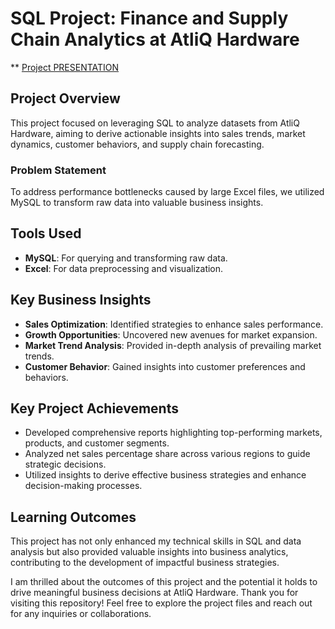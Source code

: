 # SQL Project: Finance and Supply Chain Analytics at AtliQ Hardware
** [Project PRESENTATION](https://www.linkedin.com/posts/niraj-pal-2802322a5_finance-and-supply-chain-analytics-activity-7206586547733766144-5de1?utm_source=share&utm_medium=member_desktop)


## Project Overview

This project focused on leveraging SQL to analyze datasets from AtliQ Hardware, aiming to derive actionable insights into sales trends, market dynamics, customer behaviors, and supply chain forecasting.

### Problem Statement

To address performance bottlenecks caused by large Excel files, we utilized MySQL to transform raw data into valuable business insights.

## Tools Used

- **MySQL**: For querying and transforming raw data.
- **Excel**: For data preprocessing and visualization.

## Key Business Insights

- **Sales Optimization**: Identified strategies to enhance sales performance.
- **Growth Opportunities**: Uncovered new avenues for market expansion.
- **Market Trend Analysis**: Provided in-depth analysis of prevailing market trends.
- **Customer Behavior**: Gained insights into customer preferences and behaviors.

## Key Project Achievements

- Developed comprehensive reports highlighting top-performing markets, products, and customer segments.
- Analyzed net sales percentage share across various regions to guide strategic decisions.
- Utilized insights to derive effective business strategies and enhance decision-making processes.

## Learning Outcomes

This project has not only enhanced my technical skills in SQL and data analysis but also provided valuable insights into business analytics, contributing to the development of impactful business strategies.

I am thrilled about the outcomes of this project and the potential it holds to drive meaningful business decisions at AtliQ Hardware. Thank you for visiting this repository! Feel free to explore the project files and reach out for any inquiries or collaborations.


